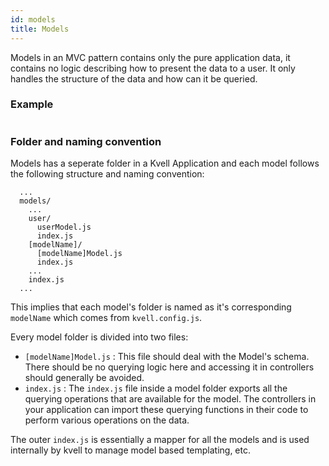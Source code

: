 ```yaml
---
id: models
title: Models
---
```


Models in an MVC pattern contains only the pure application data, it contains no logic describing how to present the data to a user.
It only handles the structure of the data and how can it be queried.

### Example
```javascript
```

### Folder and naming convention

Models has a seperate folder in a Kvell Application and each model follows the following structure and naming convention:

```
  ...
  models/
    ...
    user/
      userModel.js
      index.js
    [modelName]/
      [modelName]Model.js
      index.js
    ...
    index.js
  ...
```

This implies that each model's folder is named as it's corresponding `modelName` which comes from `kvell.config.js`.

Every model folder is divided into two files:

- `[modelName]Model.js` : This file should deal with the Model's schema. There should be no querying logic here and accessing it in controllers should generally be avoided.
- `index.js` : The `index.js` file inside a model folder exports all the querying operations that are available for the model. The controllers in your application can import these querying functions in their code to perform various operations on the data.

The outer `index.js` is essentially a mapper for all the models and is used internally by kvell to manage model based templating, etc.

